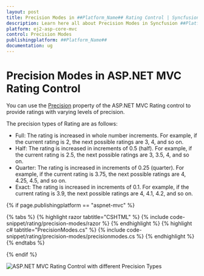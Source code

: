 ```yaml
---
layout: post
title: Precision Modes in ##Platform_Name## Rating Control | Syncfusion
description: Learn here all about Precision Modes in Syncfusion ##Platform_Name## Rating control of Syncfusion Essential JS 2 and more.
platform: ej2-asp-core-mvc
control: Precision Modes
publishingplatform: ##Platform_Name##
documentation: ug
---
```


# Precision Modes in ASP.NET MVC Rating Control

You can use the [Precision](https://help.syncfusion.com/cr/aspnetmvc-js2/Syncfusion.EJ2.Inputs.Rating.html#Syncfusion_EJ2_Inputs_Rating_Precision) property of the ASP.NET MVC Rating control to provide ratings with varying levels of precision.

The precision types of Rating are as follows:

* Full: The rating is increased in whole number increments. For example, if the current rating is 2, the next possible ratings are 3, 4, and so on.
* Half: The rating is increased in increments of 0.5 (half). For example, if the current rating is 2.5, the next possible ratings are 3, 3.5, 4, and so on. 
* Quarter: The rating is increased in increments of 0.25 (quarter). For example, if the current rating is 3.75, the next possible ratings are 4, 4.25, 4.5, and so on. 
* Exact: The rating is increased in increments of 0.1. For example, if the current rating is 3.9, the next possible ratings are 4, 4.1, 4.2, and so on.

{% if page.publishingplatform == "aspnet-mvc" %}

{% tabs %}
{% highlight razor tabtitle="CSHTML" %}
{% include code-snippet/rating/precision-modes/razor %}
{% endhighlight %}
{% highlight c# tabtitle="PrecisionModes.cs" %}
{% include code-snippet/rating/precision-modes/precisionmodes.cs %}
{% endhighlight %}
{% endtabs %}

{% endif %}

![ASP.NET MVC Rating Control with different Precision Types](./images/rating-precision-types.png)